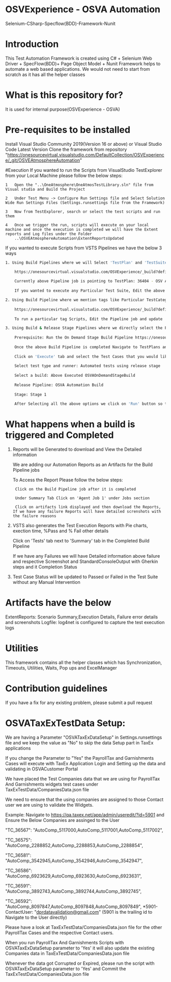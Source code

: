 # OSVExperience - OSVA Automation

Selenium-CSharp-Specflow(BDD)-Framework-Nunit

# Introduction
This Test Automation Framework is created using C# + Selenium Web Driver + SpecFlow(BDD)+ Page Object Model + Nunit
Framework helps to automate a web based applications. We would not need to start from scratch as it has all the helper classes

# What is this repository for?
It is used for internal purpose(OSVExperience - OSVA)

# Pre-requisites to be installed

Install Visual Studio Community 2019(Version 16 or above) or Visual Studio Code Latest Version
Clone the framework from repository "https://onesourcevirtual.visualstudio.com/DefaultCollection/OSVExperience/_git/OSVEAtmosphereAutomation"

#Execution
If you wanted to run the Scripts from VisualStudio TestExplorer from your Local Machine please follow the below steps:

    1   Open the "..\OneAtmosphere\OneAtmosTestLibrary.sln" file from Visual studio and Build the Project
	
	2   Under Test Menu -> Configure Run Settings file and Select Solution Wide Run Settings Files (Settings.runsettings file from the Framework)
	
	3   Now from TestExplorer, search or select the test scripts and run them
	
	4   Once we trigger the run, scripts will execute on your local machine and once the execution is completed we will have the Extent reports and Log files under the Folder 
	    ..\OSVEAtmosphereAutomation\ExtentReportsUpdated
		
If you wanted to execute Scripts from VSTS Pipelines we have the below 3 ways

```sh
1. Using Build Pipelines where we will Select 'TestPlan' and 'TestSuites' for running the Test Scripts which are integrated with the Test Cases

	https://onesourcevirtual.visualstudio.com/OSVExperience/_build?definitionId=94	
	
	Currently above Pipeline job is pointing to TestPlan: 36404 - OSV Atmosphere Regression Suite & TestSuite: OSV Atmosphere Regression Suite\OSVAtmosphere Workflows 
	
	If you wanted to execute any Particular Test Suite, Edit the above Pipeline job and update the Test Plan and Suite section details under 'VisualStudioTest' task
```	
```sh
2. Using Build Pipeline where we mention tags like Particular TestCategory of Scripts, we can also mention particular TestId as well (36713, 36604, 36666)	
	
	https://onesourcevirtual.visualstudio.com/OSVExperience/_build?definitionId=100
	
	To run a particular tag Scripts, Edit the Pipeline job and update 'TestCategory=50264' under Test filter criteria section of Visual Studio Test Task
```	

```sh
3. Using Build & Release Stage Pipelines where we directly select the Particular Test Case from TestSuites and execute with 'Run with Options'
	
	Prerequisite: Run the On Demand Stage Build Pipeline https://onesourcevirtual.visualstudio.com/OSVExperience/_build?definitionId=95 to run scripts on the latest Automation CodeBase
	
	Once the above Build Pipeline is completed Navigate to TestPlans and then TestSuite
	
	Click on 'Execute' tab and select the Test Cases that you would like to run then Click on 'Run with Options' under Run test Options
	
	Select test type and runner: Automated tests using release stage
	
	Select a build: Above Executed OSVAOnDemandStageBuild
	
	Release Pipeline: OSVA Automation Build
	
	Stage: Stage 1	
	
	After Selecting all the above options we click on 'Run' button so that the Test Scripts will be executed on the Configured Agents and update the results in TestSuites
```		
# What happens when a build is triggered and Completed
1. Reports will be Generated to download and View the Detailed information

	We are adding our Automation Reports as an Artifacts for the Build Pipeline jobs
	
	To Access the Report Please follow the below steps:
	
		Click on the Build Pipeline job after it is completed
		
		Under Summary Tab Click on 'Agent Job 1' under Jobs section
		
		Click on artifacts link displayed and then download the Reports, If we have any failure Reports will have detailed screnshots with the failure reasons

2. VSTS also generates the Test Execution Reports with Pie charts, exection time, %Pass and % Fail other details

	Click on 'Tests' tab next to 'Summary' tab in the Completed Build Pipeline
	
	If we have any Failures we will have Detailed information above failure and respective Screenshot and StandardConsoleOutput with Gherkin steps and it Completion Status

3. Test Case Status will be updated to Passed or Failed in the Test Suite without any Manual Intervention

# Artifacts have the below
ExtentReports:
Scenario Summary,Execution Details, Failure error details and screenshots
Logfile:
log4net is configured to capture the test execution logs

# Utilities
This framework contains all the helper classes which has Synchronization, Timeouts, Utilities, Waits, Pop ups and ExcelManager

# Contribution guidelines
If you have a fix for any existing problem, please submit a pull request

# OSVATaxExTestData Setup:

We are having a Parameter "OSVATaxExDataSetup" in Settings.runsettings file and we keep the value as "No" to skip the data Setup part in TaxEx applications

If you change the Parameter to "Yes" the PayrollTax and Garnishments Cases will execute with TaxEx Application Login and Setting up the data and validating in OSVACustomer Portal

We have placed the Test Companies data that we are using for PayrollTax And Garnishments widgets test cases under TaxExTestData/CompaniesData.json file

We need to ensure that the using companies are assigned to those Contact user we are using to validate the Widgets.

Example: 
  Navigate to https://qa.taxex.net/app/admin/useredit/?id=5901 and Ensure the Below Companies are assinged to the User  
  
  "TC_36567": "AutoComp_5117000,AutoComp_5117001,AutoComp_5117002",
  
  "TC_36575": "AutoComp_2288852,AutoComp_2288853,AutoComp_2288854",
  
  "TC_36581": "AutoComp_3542945,AutoComp_3542946,AutoComp_3542947",
  
  "TC_36586": "AutoComp_6923629,AutoComp_6923630,AutoComp_6923631",
  
  "TC_36591": "AutoComp_3892743,AutoComp_3892744,AutoComp_3892745",
  
  "TC_36592": "AutoComp_8097847,AutoComp_8097848,AutoComp_8097849",
  *5901-ContactUser: "dprdatavalidation@gmail.com"  (5901 is the trailing id to Navigate to the User directly)
  
Please have a look at TaxExTestData/CompaniesData.json file for the other PayrollTax Cases and the respective Contact users.

When you run PayrollTax And Garnishments Scripts with OSVATaxExDataSetup parameter to 'Yes' it will also update the existing Companies data in TaxExTestData/CompaniesData.json file

Whenever the data got Corrupted or Expired, please run the script with OSVATaxExDataSetup parameter to 'Yes' and Commit the TaxExTestData/CompaniesData.json file
